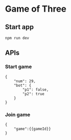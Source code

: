 # Game of Three

## Start app

```
npm run dev
```

## APIs

### Start game

```
{
    "num": 29,
    "bot": {
        "p1": false,
        "p2": true
    }
}
```

### Join game

```
{
    "game":{{gameId}}
}
```
